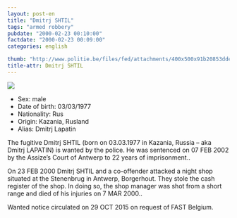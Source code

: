 ```yaml
---
layout: post-en
title: "Dmitrj SHTIL"
tags: "armed robbery"
pubdate: "2000-02-23 00:10:00"
factdate: "2000-02-23 00:09:00"
categories: english

thumb: "http://www.politie.be/files/fed/attachments/400x500x91b20853ddeedb44036628fd2982f744_thumb.jpg.pagespeed.ic.UfORR3dfCo.jpg"
title-attr: Dmitrj SHTIL
---
```


<div class="row">

  <div class="col-xs-12 col-md-4">
         <a class="thumbnail" href="http://www.politie.be/files/fed/attachments/400x500x91b20853ddeedb44036628fd2982f744_thumb.jpg.pagespeed.ic.UfORR3dfCo.jpg" title="Dmitrj SHTIL">
           <img src="http://www.politie.be/files/fed/attachments/400x500x91b20853ddeedb44036628fd2982f744_thumb.jpg.pagespeed.ic.UfORR3dfCo.jpg" ></a>  
  </div>
  <div class="col-xs-12 col-md-8">
 
<ul>
<li>Sex: male</li>
<li>Date of birth: 03/03/1977</li>
<li>Nationality: Rus</li>
<li>Origin: Kazania, Rusland</li>
<li>Alias: Dmitrj Lapatin</li>
</ul> 


<p>The fugitive Dmitrj SHTIL (born on 03.03.1977 in Kazania, Russia – aka Dmitrj LAPATIN) is wanted by the police.
He was sentenced on 07 FEB 2002 by the Assize’s Court of Antwerp to 22 years of imprisonment..</p>
<p>On 23 FEB 2000 Dmitrj SHTIL and a co-offender attacked a night shop situated at the Stenenbrug in Antwerp, Borgerhout. They stole the cash register of the shop. In doing so, the shop manager was shot from a short range and died of his injuries on 7 MAR 2000..</p>
<p>Wanted notice circulated on 29 OCT 2015 on request of FAST Belgium.
</p>
  
</div>


</div>

